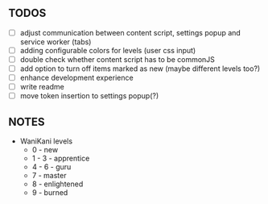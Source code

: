 ## **TODOS**

- [ ] adjust communication between content script, settings popup and service worker (tabs)
- [ ] adding configurable colors for levels (user css input)
- [ ] double check whether content script has to be commonJS
- [ ] add option to turn off items marked as new (maybe different levels too?)
- [ ] enhance development experience
- [ ] write readme
- [ ] move token insertion to settings popup(?)

## **NOTES**

- WaniKani levels
  - 0 - new
  - 1 - 3 - apprentice
  - 4 - 6 - guru
  - 7 - master
  - 8 - enlightened
  - 9 - burned
